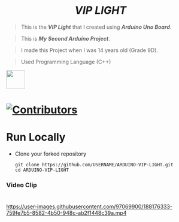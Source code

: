 # <div align="center"><b><i>VIP LIGHT</i></b></div>

> This is the <b><i>VIP Light</i></b> that I created using <b><i>Arduino Uno Board</i></b>.

> This is <b><i>My Second Arduino Project</i></b>.

> I made this Project when I was 14 years old (Grade 9D).

> Used Programming Language (C++) 

<a href="https://www.w3schools.com/cpp/default.asp"><img src="https://img.icons8.com/color/344/c-plus-plus-logo.png" height="50px"><a>
    

# [![Contributors](https://img.shields.io/badge/Contributors-1-lawngreen.svg?style=flat-square)](#contributors-)


# Run Locally

- Clone your forked repository
    
    ```
    git clone https://github.com/USERNAME/ARDUINO-VIP-LIGHT.git
    cd ARDUINO-VIP-LIGHT
    ```



### Video Clip
#
https://user-images.githubusercontent.com/97069900/188176333-759fe7b5-8582-4b50-948c-ab2f1448c39a.mp4




